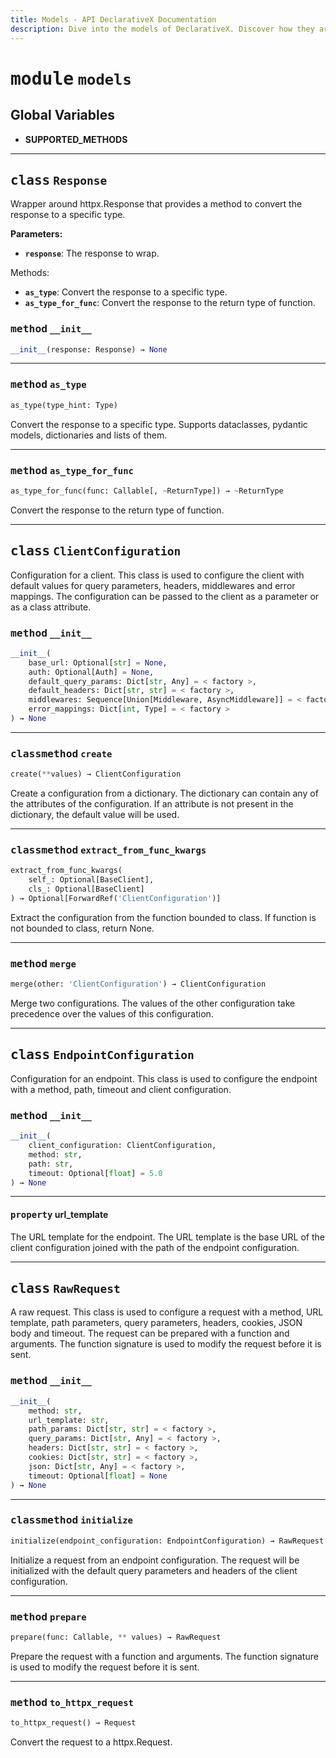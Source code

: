 ```yaml
---
title: Models - API DeclarativeX Documentation
description: Dive into the models of DeclarativeX. Discover how they are defined and used.
---
```


<!-- markdownlint-disable -->

# <kbd>module</kbd> `models`

**Global Variables**
---------------

- **SUPPORTED_METHODS**

---

## <kbd>class</kbd> `Response`

Wrapper around httpx.Response that provides a method to convert the response to a specific type.

**Parameters:**

- <b>`response`</b>:  The response to wrap.

Methods:

- <b>`as_type`</b>:  Convert the response to a specific type.
- <b>`as_type_for_func`</b>:  Convert the response to the return type of function.

### <kbd>method</kbd> `__init__`

```python
__init__(response: Response) → None
```

---

### <kbd>method</kbd> `as_type`

```python
as_type(type_hint: Type)
```

Convert the response to a specific type. Supports dataclasses, pydantic models, dictionaries and lists of them.

---

### <kbd>method</kbd> `as_type_for_func`

```python
as_type_for_func(func: Callable[, ~ReturnType]) → ~ReturnType
```

Convert the response to the return type of function.


---

## <kbd>class</kbd> `ClientConfiguration`

Configuration for a client. This class is used to configure the client with default values for query parameters,
headers, middlewares and error mappings. The configuration can be passed to the client as a parameter or as a class
attribute.

### <kbd>method</kbd> `__init__`

```python
__init__(
    base_url: Optional[str] = None,
    auth: Optional[Auth] = None,
    default_query_params: Dict[str, Any] = < factory >,
    default_headers: Dict[str, str] = < factory >,
    middlewares: Sequence[Union[Middleware, AsyncMiddleware]] = < factory >,
    error_mappings: Dict[int, Type] = < factory >
) → None
```

---

### <kbd>classmethod</kbd> `create`

```python
create(**values) → ClientConfiguration
```

Create a configuration from a dictionary. The dictionary can contain any of the attributes of the configuration. If an
attribute is not present in the dictionary, the default value will be used.

---

### <kbd>classmethod</kbd> `extract_from_func_kwargs`

```python
extract_from_func_kwargs(
    self_: Optional[BaseClient],
    cls_: Optional[BaseClient]
) → Optional[ForwardRef('ClientConfiguration')]
```

Extract the configuration from the function bounded to class. If function is not bounded to class, return None.

---

### <kbd>method</kbd> `merge`

```python
merge(other: 'ClientConfiguration') → ClientConfiguration
```

Merge two configurations. The values of the other configuration take precedence over the values of this configuration.


---

## <kbd>class</kbd> `EndpointConfiguration`

Configuration for an endpoint. This class is used to configure the endpoint with a method, path, timeout and client
configuration.

### <kbd>method</kbd> `__init__`

```python
__init__(
    client_configuration: ClientConfiguration,
    method: str,
    path: str,
    timeout: Optional[float] = 5.0
) → None
```

---

#### <kbd>property</kbd> url_template

The URL template for the endpoint. The URL template is the base URL of the client configuration joined with the path of
the endpoint configuration.




---

## <kbd>class</kbd> `RawRequest`

A raw request. This class is used to configure a request with a method, URL template, path parameters, query parameters,
headers, cookies, JSON body and timeout. The request can be prepared with a function and arguments. The function
signature is used to modify the request before it is sent.

### <kbd>method</kbd> `__init__`

```python
__init__(
    method: str,
    url_template: str,
    path_params: Dict[str, str] = < factory >,
    query_params: Dict[str, Any] = < factory >,
    headers: Dict[str, str] = < factory >,
    cookies: Dict[str, str] = < factory >,
    json: Dict[str, Any] = < factory >,
    timeout: Optional[float] = None
) → None
```

---

### <kbd>classmethod</kbd> `initialize`

```python
initialize(endpoint_configuration: EndpointConfiguration) → RawRequest
```

Initialize a request from an endpoint configuration. The request will be initialized with the default query parameters
and headers of the client configuration.

---

### <kbd>method</kbd> `prepare`

```python
prepare(func: Callable, ** values) → RawRequest
```

Prepare the request with a function and arguments. The function signature is used to modify the request before it is
sent.

---

### <kbd>method</kbd> `to_httpx_request`

```python
to_httpx_request() → Request
```

Convert the request to a httpx.Request. 
